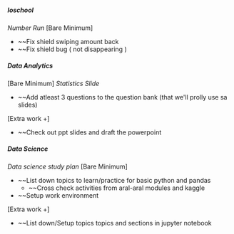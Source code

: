 ##### **Ioschool**
*Number Run*
[Bare Minimum]
* ~~Fix shield swiping amount back
* ~~Fix shield bug ( not disappearing )

##### **Data Analytics**
[Bare Minimum]
*Statistics Slide*
* ~~Add atleast 3 questions to the question bank (that we'll prolly use sa slides)

[Extra work +]
* ~~Check out ppt slides and draft the powerpoint

##### **Data Science**
*Data science study plan*
[Bare Minimum]
* ~~List down topics to learn/practice for basic python and pandas
	* ~~Cross check activities from aral-aral modules and kaggle
* ~~Setup work environment 

[Extra work +]
* ~~List down/Setup topics topics and sections in jupyter notebook

